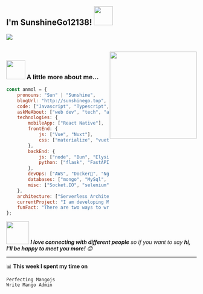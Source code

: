 <h2>I'm SunshineGo12138! <img src="https://media.giphy.com/media/12oufCB0MyZ1Go/giphy.gif" width="50"></h2>

<p align=left>
  <a href="https://skillicons.dev">
    <img src="https://skillicons.dev/icons?i=typescript,nodejs,bun,python,html,css,rust,react,nextjs,vue,nuxtjs,svelte,elysia,flask,fastapi,django,tailwind,tauri,flutter,prisma,postgresql,redis,docker,cloudflare,aws,tauri,vite,vitest,webpack,grafana" />
  </a>
</p>

<br />
<img align='right' src="https://media.giphy.com/media/M9gbBd9nbDrOTu1Mqx/giphy.gif" width="230">



### <img src="https://media.giphy.com/media/VgCDAzcKvsR6OM0uWg/giphy.gif" width="50"> A little more about me...  

```javascript
const anmol = {
    pronouns: "Sun" | "Sunshine",
    blogUrl: "http://sunshinego.top",
    code: ["Javascript", "Typescript", "Node", "Bun", "Rust", "Python"],
    askMeAbout: ["web dev", "tech", "app dev", "photography"],
    technologies: {
        mobileApp: ["React Native"],
        frontEnd: {
            js: ["Vue", "Nuxt"],
            css: ["materialize", "vuetify", "bootstrap"]
        },
        backEnd: {
            js: ["node", "Bun", "Elysia", "Mango", "Nestjs", "express"],
            python: ["flask", "FastAPI", "Django"]
        },
        devOps: ["AWS", "Docker🐳", "Nginx"],
        databases: ["mongo", "MySql", "sqlite", "PostgreSQL"],
        misc: ["Socket.IO", "selenium", "Langchain", "php"]
    },
    architecture: ["Serverless Architecture", "Progressive web applications", "Single page applications"],
    currentProject: "I am developing Mangojs using Bun",
    funFact: "There are two ways to write error-free programs; only the third one works"
};
```

<img src="https://media.giphy.com/media/LnQjpWaON8nhr21vNW/giphy.gif" width="60"> <em><b>I love connecting with different people</b> so if you want to say <b>hi, I'll be happy to meet you more!</b> 😊</em>

---
📊 **This week I spent my time on**
<!--START_SECTION:waka-->
```text
Perfecting Mangojs
Write Mango Admin
```
<!--END_SECTION:waka-->
